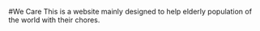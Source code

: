 #We Care
This is a website mainly designed to help elderly population of the world with their chores.
